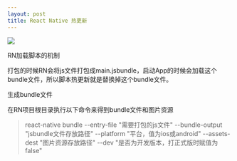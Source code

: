 ```yaml
---
layout: post
title: React Native 热更新
---
```


![]({{site.baseurl}}/public/images/hot/hot00-.png)
<p class="subTitle">RN加载脚本的机制</p>
打包的时候RN会将js文件打包成main.jsbundle，启动App的时候会加载这个bundle文件，所以脚本热更新就是替换掉这个bundle文件。

<p class="subTitle">生成bundle文件</p>
在RN项目根目录执行以下命令来得到bundle文件和图片资源

> react-native bundle --entry-file "需要打包的js文件" --bundle-output "jsbundle文件存放路径" --platform "平台，值为ios或android" --assets-dest "图片资源存放路径" --dev "是否为开发版本，打正式版时赋值为false"
> 
>
